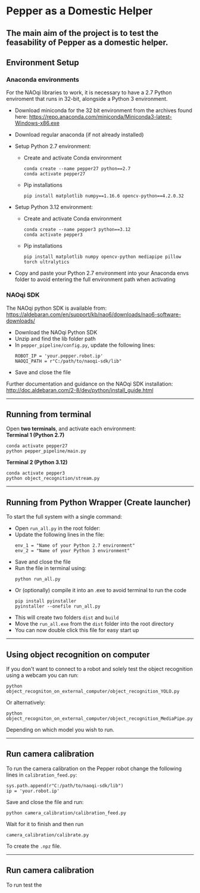 # **Pepper as a Domestic Helper**

The main aim of the project is to test the feasability of Pepper as a domestic helper.
---

## **Environment Setup**
### Anaconda environments
For the NAOqi libraries to work, it is necessary to have a 2.7 Python enviroment that runs in 32-bit, alongside a Python 3 environment.
- Download miniconda for the 32 bit environment from the archives found here: https://repo.anaconda.com/miniconda/Miniconda3-latest-Windows-x86.exe
- Download regular anaconda (if not already installed)
- Setup Python 2.7 environment:
    * Create and activate Conda environment
        ```
        conda create --name pepper27 python==2.7
        conda activate pepper27
        ```
    * Pip installations
        ```
        pip install matplotlib numpy==1.16.6 opencv-python==4.2.0.32
        ```
- Setup Python 3.12 environment:
    * Create and activate Conda environment
        ```
        conda create --name pepper3 python==3.12
        conda activate pepper3
        ```
    * Pip installations
        ```
        pip install matplotlib numpy opencv-python mediapipe pillow torch ultralytics
        ```

- Copy and paste your Python 2.7 environment into your Anaconda envs folder to avoid entering the full environment path when activating

### NAOqi SDK
The NAOqi python SDK is available from:  
https://aldebaran.com/en/support/kb/nao6/downloads/nao6-software-downloads/  
- Download the NAOqi Python SDK
- Unzip and find the lib folder path
- In `pepper_pipeline/config.py`, update the following lines:
    ```
    ROBOT_IP = 'your.pepper.robot.ip'
    NAOQI_PATH = r"C:/path/to/naoqi-sdk/lib"
    ```
- Save and close the file

Further documentation and guidance on the NAOqi SDK installation:  
http://doc.aldebaran.com/2-8/dev/python/install_guide.html

---
## Running from terminal
Open **two terminals**, and activate each environment:  
**Terminal 1 (Python 2.7)**
```
conda activate pepper27
python pepper_pipeline/main.py
```
**Terminal 2 (Python 3.12)**
```
conda activate pepper3
python object_recognition/stream.py
```

---
## Running from Python Wrapper (Create launcher)
To start the full system with a single command:
- Open `run_all.py` in the root folder:
- Update the following lines in the file:
    ```
    env_1 = "Name of your Python 2.7 environment"
    env_2 = "Name of your Python 3 environment"
    ```
- Save and close the file
- Run the file in terminal using:
    ```
    python run_all.py
    ```
- Or (optionally) compile it into an .exe to avoid terminal to run the code
    ```
    pip install pyinstaller
    pyinstaller --onefile run_all.py
    ```
- This will create two folders `dist` and `build`
- Move the `run_all.exe` from the `dist` folder into the root directory
- You can now double click this file for easy start up
---
## Using object recognition on computer
If you don't want to connect to a robot and solely test the object recognition using a webcam you can run:
```
python object_recogniton_on_external_computer/object_recognition_YOLO.py
```
Or alternatively:
```
python object_recogniton_on_external_computer/object_recognition_MediaPipe.py
```
Depending on which model you wish to run.

---
## Run camera calibration
To run the camera calibration on the Pepper robot change the following lines in `calibration_feed.py`:
```
sys.path.append(r"C:/path/to/naoqi-sdk/lib")
ip = 'your.robot.ip'
```
Save and close the file and run:
```
python camera_calibration/calibration_feed.py
``` 
Wait for it to finish and then run
```
camera_calibration/calibrate.py
```
To create the `.npz` file.

---
## Run camera calibration
To run test the
